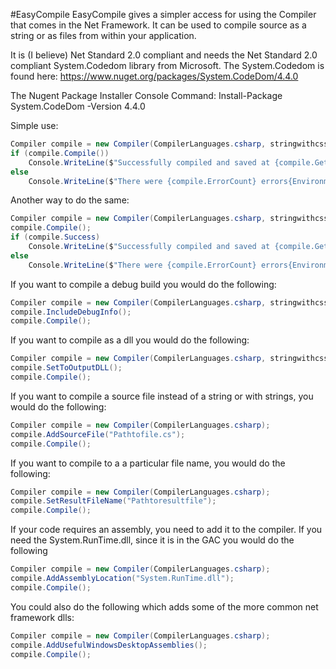 #EasyCompile 
EasyCompile gives a simpler access for using the Compiler that comes in the Net Framework. 
It can be used to compile source as a string or as files from within your application.
   
It is (I believe) Net Standard 2.0 compliant and needs the Net Standard 2.0 compliant System.Codedom library from Microsoft.
The System.Codedom is found here: https://www.nuget.org/packages/System.CodeDom/4.4.0
   
The Nugent Package Installer Console Command: Install-Package System.CodeDom -Version 4.4.0

Simple use:
```csharp
Compiler compile = new Compiler(CompilerLanguages.csharp, stringwithcssource);
if (compile.Compile())
	Console.WriteLine($"Successfully compiled and saved at {compile.GetName()}");
else
	Console.WriteLine($"There were {compile.ErrorCount} errors{Environment.NewLine}{compile.GetErrorsAsString()}");
```
Another way to do the same:
```csharp
Compiler compile = new Compiler(CompilerLanguages.csharp, stringwithcssource);
compile.Compile();
if (compile.Success)
	Console.WriteLine($"Successfully compiled and saved at {compile.GetName()}");
else
	Console.WriteLine($"There were {compile.ErrorCount} errors{Environment.NewLine}{compile.GetErrorsAsString()}");
```     
If you want to compile a debug build you would do the following:
```csharp
Compiler compile = new Compiler(CompilerLanguages.csharp, stringwithcssource);
compile.IncludeDebugInfo();
compile.Compile();
```
If you want to compile as a dll you would do the following:
```csharp
Compiler compile = new Compiler(CompilerLanguages.csharp, stringwithcssource);
compile.SetToOutputDLL();
compile.Compile();
```    

If you want to compile a source file instead of a string or with strings, you would do the following:
 ```csharp
Compiler compile = new Compiler(CompilerLanguages.csharp);
compile.AddSourceFile("Pathtofile.cs");
compile.Compile();
```
If you want to compile to a a particular file name, you would do the following:
```csharp
Compiler compile = new Compiler(CompilerLanguages.csharp);
compile.SetResultFileName("Pathtoresultfile");
compile.Compile();
```
If your code requires an assembly, you need to add it to the compiler. If you need the System.RunTime.dll, since it is in the GAC you would do the following
```csharp
Compiler compile = new Compiler(CompilerLanguages.csharp);
compile.AddAssemblyLocation("System.RunTime.dll");
compile.Compile();
```
You could also do the following which adds some of the more common net framework dlls:
```csharp
Compiler compile = new Compiler(CompilerLanguages.csharp);
compile.AddUsefulWindowsDesktopAssemblies();
compile.Compile();
```